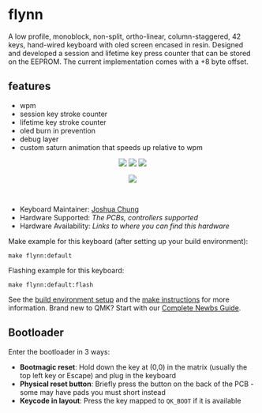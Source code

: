 # flynn
A low profile, monoblock, non-split, ortho-linear, column-staggered, 42 keys, hand-wired keyboard with oled screen encased in resin. Designed and developed a session and lifetime key press counter that can be stored on the EEPROM. The current implementation comes with a +8 byte offset.
## features
- wpm
- session key stroke counter
- lifetime key stroke counter
- oled burn in prevention
- debug layer
- custom saturn animation that speeds up relative to wpm
<p align="center">
  <img src="https://i.imgur.com/V559iy4.jpg">
  <img src="https://i.imgur.com/I4qfsyA.jpeg">
  <img src="https://i.imgur.com/4aLCbjX.jpeg">
</p>
<p align="center">
  <img src="https://media4.giphy.com/media/v1.Y2lkPTc5MGI3NjExY3B4MDQ3Zmd3MWg5MG5iMmw3amFqZGYxeDh3cjMxYXNibHF6OGc1ciZlcD12MV9pbnRlcm5hbF9naWZfYnlfaWQmY3Q9Zw/dXdNrNUmgMQvavaZFb/giphy.gif">
</p>
<br />



* Keyboard Maintainer: [Joshua Chung](https://github.com/joshyeram)
* Hardware Supported: *The PCBs, controllers supported*
* Hardware Availability: *Links to where you can find this hardware*

Make example for this keyboard (after setting up your build environment):

    make flynn:default

Flashing example for this keyboard:

    make flynn:default:flash

See the [build environment setup](https://docs.qmk.fm/#/getting_started_build_tools) and the [make instructions](https://docs.qmk.fm/#/getting_started_make_guide) for more information. Brand new to QMK? Start with our [Complete Newbs Guide](https://docs.qmk.fm/#/newbs).

## Bootloader

Enter the bootloader in 3 ways:

* **Bootmagic reset**: Hold down the key at (0,0) in the matrix (usually the top left key or Escape) and plug in the keyboard
* **Physical reset button**: Briefly press the button on the back of the PCB - some may have pads you must short instead
* **Keycode in layout**: Press the key mapped to `QK_BOOT` if it is available
